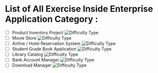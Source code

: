 # List of All Exercise Inside Enterprise Application Category :
- [ ] Product Inventory Project ![Difficulty Type](https://img.shields.io/badge/Difficulty-expert-red.svg)
- [ ] Movie Store ![Difficulty Type](https://img.shields.io/badge/Difficulty-expert-red.svg)
- [ ] Airline / Hotel Reservation System ![Difficulty Type](https://img.shields.io/badge/Difficulty-expert-red.svg)
- [ ] Student Grade Book Application ![Difficulty Type](https://img.shields.io/badge/Difficulty-Intermediate-orange.svg)
- [ ] Library Catalog ![Difficulty Type](https://img.shields.io/badge/Difficulty-Intermediate-orange.svg)
- [ ] Bank Account Manager ![Difficulty Type](https://img.shields.io/badge/Difficulty-Intermediate-orange.svg)
- [ ] Download Manager ![Difficulty Type](https://img.shields.io/badge/Difficulty-Beginner-green.svg)